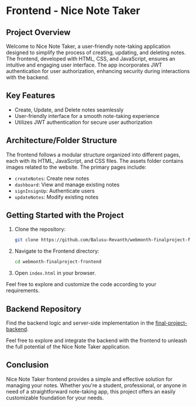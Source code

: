 # Frontend - Nice Note Taker

## Project Overview
Welcome to Nice Note Taker, a user-friendly note-taking application designed to simplify the process of creating, updating, and deleting notes. The frontend, developed with HTML, CSS, and JavaScript, ensures an intuitive and engaging user interface. The app incorporates JWT authentication for user authorization, enhancing security during interactions with the backend.

## Key Features
- Create, Update, and Delete notes seamlessly
- User-friendly interface for a smooth note-taking experience
- Utilizes JWT authentication for secure user authorization

## Architecture/Folder Structure
The frontend follows a modular structure organized into different pages, each with its HTML, JavaScript, and CSS files. The assets folder contains images related to the website. The primary pages include:
- `createNotes`: Create new notes
- `dashboard`: View and manage existing notes
- `signInsignUp`: Authenticate users
- `updateNotes`: Modify existing notes

## Getting Started with the Project
1. Clone the repository:
    ```bash
   git clone https://github.com/Balusu-Revanth/webmonth-finalproject-frontend.git
2. Navigate to the Frontend directory: 
    ```bash
    cd webmonth-finalproject-frontend
3. Open `index.html` in your browser.

Feel free to explore and customize the code according to your requirements.

## Backend Repository
Find the backend logic and server-side implementation in the [final-project-backend](https://github.com/Balusu-Revanth/final-project-backend).

Feel free to explore and integrate the backend with the frontend to unleash the full potential of the Nice Note Taker application.

## Conclusion
Nice Note Taker frontend provides a simple and effective solution for managing your notes. Whether you're a student, professional, or anyone in need of a straightforward note-taking app, this project offers an easily customizable foundation for your needs.
